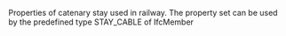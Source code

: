 Properties of catenary stay used in railway. The property set can be used by the predefined type STAY_CABLE of IfcMember

